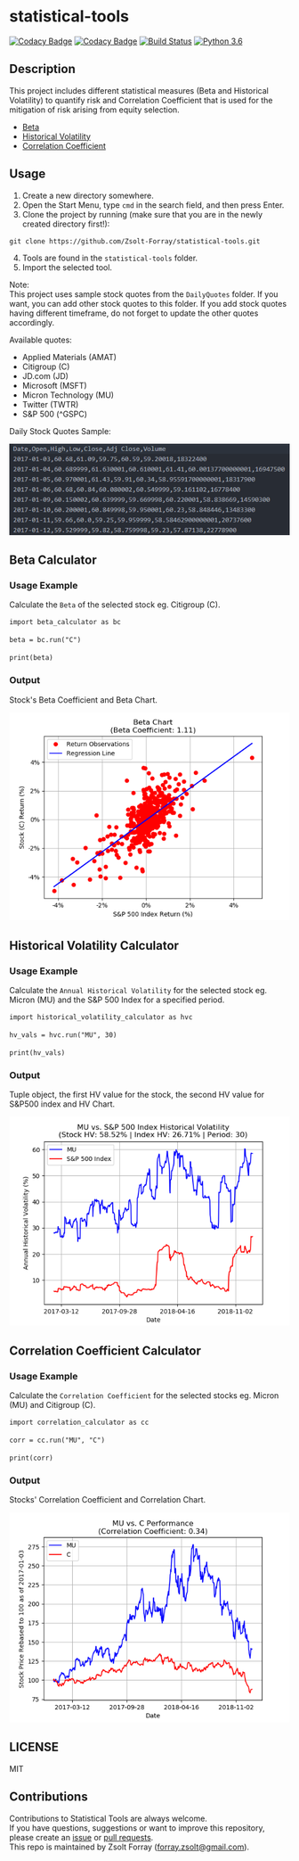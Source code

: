 # statistical-tools

[![Codacy Badge](https://api.codacy.com/project/badge/Grade/3885370dc5344aeba98c088256d4865f)](https://www.codacy.com/app/forray.zsolt/statistical-tools?utm_source=github.com&amp;utm_medium=referral&amp;utm_content=Zsolt-Forray/statistical-tools&amp;utm_campaign=Badge_Grade)
[![Codacy Badge](https://api.codacy.com/project/badge/Coverage/3885370dc5344aeba98c088256d4865f)](https://www.codacy.com/app/forray.zsolt/statistical-tools?utm_source=github.com&utm_medium=referral&utm_content=Zsolt-Forray/statistical-tools&utm_campaign=Badge_Coverage)
[![Build Status](https://travis-ci.com/Zsolt-Forray/statistical-tools.svg?branch=master)](https://travis-ci.com/Zsolt-Forray/statistical-tools)
[![Python 3.6](https://img.shields.io/badge/python-3.6-blue.svg)](https://www.python.org/downloads/release/python-360/)

## Description
This project includes different statistical measures (Beta and Historical Volatility) to quantify risk and Correlation Coefficient that is used for the mitigation of risk arising from equity selection.

- [Beta](#beta-calculator)
- [Historical Volatility](#historical-volatility-calculator)
- [Correlation Coefficient](#correlation-coefficient-calculator)

## Usage
1.  Create a new directory somewhere.
2.  Open the Start Menu, type `cmd` in the search field, and then press Enter.
3.  Clone the project by running (make sure that you are in the newly created directory first!):
```
git clone https://github.com/Zsolt-Forray/statistical-tools.git
```
4.  Tools are found in the `statistical-tools` folder.
5.  Import the selected tool.

Note:  
This project uses sample stock quotes from the `DailyQuotes` folder. If you want, you can add other stock quotes to this folder. If you add stock quotes having different timeframe, do not forget to update the other quotes accordingly.

Available quotes:  
+   Applied Materials (AMAT)
+   Citigroup (C)
+   JD.com (JD)
+   Microsoft (MSFT)
+   Micron Technology (MU)
+   Twitter (TWTR)
+   S&P 500 (^GSPC)

Daily Stock Quotes Sample:

![Screenshot](/png/stock_quotes.png)

## Beta Calculator

### Usage Example
Calculate the `Beta` of the selected stock eg. Citigroup (C).

```
import beta_calculator as bc

beta = bc.run("C")

print(beta)
```

### Output
Stock's Beta Coefficient and Beta Chart.

![Screenshot](/png/beta_out.png)

## Historical Volatility Calculator

### Usage Example
Calculate the `Annual Historical Volatility` for the selected stock eg. Micron (MU) and the S&P 500 Index for a specified period.

```
import historical_volatility_calculator as hvc

hv_vals = hvc.run("MU", 30)

print(hv_vals)
```

### Output
Tuple object, the first HV value for the stock, the second HV value for S&P500 index and HV Chart.

![Screenshot](/png/hv_out.png)

## Correlation Coefficient Calculator

### Usage Example
Calculate the `Correlation Coefficient` for the selected stocks eg. Micron (MU) and Citigroup (C).

```
import correlation_calculator as cc

corr = cc.run("MU", "C")

print(corr)
```

### Output
Stocks' Correlation Coefficient and Correlation Chart.

![Screenshot](/png/corr_out.png)

## LICENSE
MIT

## Contributions
Contributions to Statistical Tools are always welcome.  
If you have questions, suggestions or want to improve this repository, please create an [issue](https://github.com/Zsolt-Forray/statistical-tools/issues) or [pull requests](https://github.com/Zsolt-Forray/statistical-tools/pulls).  
This repo is maintained by Zsolt Forray (forray.zsolt@gmail.com).
